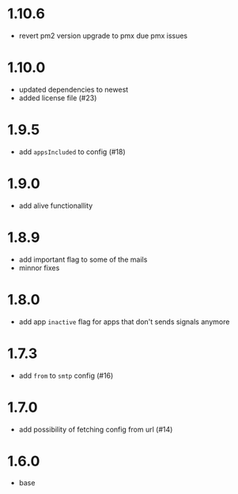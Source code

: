 # 1.10.6
- revert pm2 version upgrade to pmx due pmx issues

# 1.10.0
- updated dependencies to newest
- added license file (#23)

# 1.9.5
- add `appsIncluded` to config (#18)

# 1.9.0
- add alive functionallity

# 1.8.9
- add important flag to some of the mails
- minnor fixes

# 1.8.0
- add app `inactive` flag for apps that don't sends signals anymore

# 1.7.3
- add `from` to `smtp` config (#16)

# 1.7.0
- add possibility of fetching config from url (#14)

# 1.6.0
- base